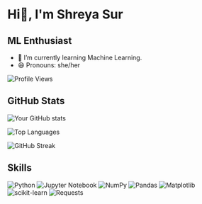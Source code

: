 # Hi👋, I'm Shreya Sur

## ML Enthusiast

- 🌱 I’m currently learning Machine Learning.
- 😄 Pronouns: she/her
  
![Profile Views](https://komarev.com/ghpvc/?username=shreyasur123)

## GitHub Stats
![Your GitHub stats](https://github-readme-stats.vercel.app/api?username=shreyasur123&show_icons=true&theme=radical)

![Top Languages](https://github-readme-stats.vercel.app/api/top-langs/?username=shreyasur123&layout=compact&theme=radical)

![GitHub Streak](https://github-readme-streak-stats.herokuapp.com/?user=shreyasur123&theme=radical)

## Skills
![Python](https://img.shields.io/badge/-Python-3776AB?style=for-the-badge&logo=python&logoColor=white)
![Jupyter Notebook](https://img.shields.io/badge/jupyter-%23FA0F00.svg?style=for-the-badge&logo=jupyter&logoColor=white)
![NumPy](https://img.shields.io/badge/numpy-%23013243.svg?style=for-the-badge&logo=numpy&logoColor=white)
![Pandas](https://img.shields.io/badge/-Pandas-61DAFB?style=for-the-badge&logo=pandas&logoColor=black)
![Matplotlib](https://img.shields.io/badge/Matplotlib-%23ffffff.svg?style=for-the-badge&logo=Matplotlib&logoColor=black)
![scikit-learn](https://img.shields.io/badge/scikit--learn-%23F7931E.svg?style=for-the-badge&logo=scikit-learn&logoColor=white)
![Requests](https://img.shields.io/badge/requests-%232C2D72.svg?style=for-the-badge&logo=python&logoColor=white)
